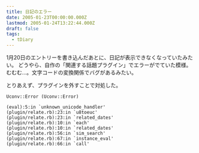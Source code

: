 ```yaml
---
title: 日記のエラー
date: 2005-01-23T00:00:00.000Z
lastmod: 2005-01-24T13:22:44.000Z
draft: false
tags:
  - tDiary
---
```


1月20日のエントリーを書き込んだあとに、日記が表示できなくなっていたみたい。 どうやら、自作の「関連する話題プラグイン」でエラーがでていた模様。むむむ…。文字コードの変換関係でバグがあるみたい。

とりあえず、プラグインを外すことで対処した。

```
Uconv::Error (Uconv::Error)

(eval):5:in `unknown_unicode_handler'
(plugin/relate.rb):23:in `u8toeuc'
(plugin/relate.rb):23:in `related_dates'
(plugin/relate.rb):10:in `each'
(plugin/relate.rb):10:in `related_dates'
(plugin/relate.rb):56:in `sim_search'
(plugin/relate.rb):67:in `instance_eval'
(plugin/relate.rb):66:in `call'
```
